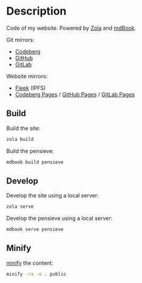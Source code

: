 # Description

Code of my website. Powered by [Zola](https://www.getzola.org) and [mdBook](https://rust-lang.github.io/mdBook).

Git mirrors:
- [Codeberg](https://codeberg.org/paveloom/pages)
- [GitHub](https://github.com/Paveloom/paveloom.github.io)
- [GitLab](https://gitlab.com/paveloom-g/personal/site)

Website mirrors:
- [Fleek](https://paveloom.on.fleek.co) (IPFS)
- [Codeberg Pages](https://paveloom.codeberg.page) / [GitHub Pages](https://paveloom.github.io) / [GitLab Pages](https://paveloom-g.gitlab.io/personal/site)

## Build

Build the site:

```bash
zola build
```

Build the pensieve:

```bash
mdbook build pensieve
```

## Develop

Develop the site using a local server:

```bash
zola serve
```

Develop the pensieve using a local server:

```bash
mdbook serve pensieve
```

## Minify

[minify](https://github.com/tdewolff/minify) the content:

```bash
minify -ra -o . public
```
